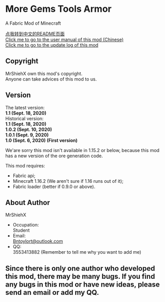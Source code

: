 # More Gems Tools Armor

A Fabric Mod of Minecraft

[点我转到中文的README页面](https://github.com/MrShieh-X/more-gems-tools-armor/blob/master/README-zh.md) <br/>
[Click me to go to the user manual of this mod (Chinese)](https://github.com/MrShieh-X/more-gems-tools-armor/blob/master/manual-zh.md) <br/>
[Click me to go to the update log of this mod](https://github.com/MrShieh-X/more-gems-tools-armor/blob/master/update_logs.md) <br/>
## Copyright
MrShiehX own this mod's copyright.<br/>
Anyone can take advices of this mod to us.
## Version
The latest version: <br/>
<b>1.1 (Sept. 18, 2020)</b><br/>
Historical version: <br/>
<b>1.1 (Sept. 18, 2020)</b><br/>
<b>1.0.2 (Sept. 10, 2020)</b><br/>
<b>1.0.1 (Sept. 9, 2020)</b><br/>
<b>1.0 (Sept. 6, 2020) (First version)</b><br/>

We'are sorry this mod isn't available in 1.15.2 or below, because this mod has a new version of the ore generation code.

This mod requires: 
* Fabric api;
* Minecraft 1.16.2 (We aren't sure if 1.16 runs out of it);
* Fabric loader (better if 0.9.0 or above).

## About Author
MrShiehX<br/>
- Occupation: <br/>
Student<br/>
- Email: <br/>
Bntoylort@outlook.com<br/>
- QQ:<br/>
3553413882 (Remember to tell me why you want to add me)<br/>

## Since there is only one author who developed this mod, there may be many bugs. If you find any bugs in this mod or have new ideas, please send an email or add my QQ.